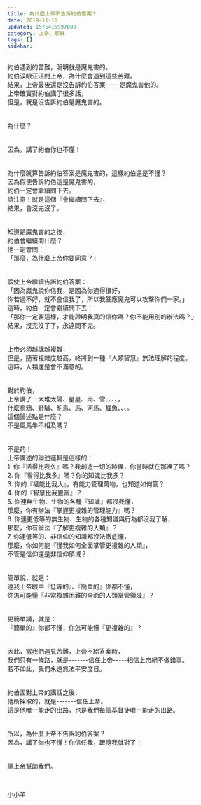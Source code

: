 ```yaml
---
title: 為什麼上帝不告訴約伯答案？
date: 2019-11-18
updated: 1575415997000
category: 上帝、耶穌
tags: []
sidebar: 
---
```


<div>約伯遇到的苦難，明明就是魔鬼害的。</div>
<div>約伯淚眼汪汪問上帝，為什麼會遇到這些苦難。</div>
<div>結果，上帝最後還是沒告訴約伯答案-----是魔鬼害他的。</div>
<div>上帝確實對約伯講了很多話，</div>
<div>但是，就是沒告訴約伯是魔鬼害的。</div>
<div> </div>
<div> </div>
<div>為什麼？</div>
<div> </div>
<div> </div>
<div>因為，講了約伯你也不懂！</div>
<div> </div>
<div> </div>
<div>為什麼就算告訴約伯答案是魔鬼害的，這樣約伯還是不懂？</div>
<div>因為假使告訴約伯這是魔鬼害的，</div>
<div>約伯一定會繼續問下去。</div>
<div>請注意！就是這個『會繼續問下去』，</div>
<div>結果，會沒完沒了。</div>
<div> </div>
<div> </div>
<div>知道是魔鬼害的之後，</div>
<div>約伯會繼續問什麼？</div>
<div>他一定會問：</div>
<div>「那麼，為什麼上帝你要同意？」</div>
<div> </div>
<div> </div>
<div>假使上帝繼續告訴約伯答案：</div>
<div>「因為魔鬼說你信我，是因為你過得很好，</div>
<div>你若過不好，就不會信我了，所以我答應魔鬼可以攻擊你們一家。」</div>
<div>這時，約伯一定會繼續問下去：</div>
<div>「那你一定要這樣，才能證明我真的信你嗎？你不能用別的辦法嗎？」</div>
<div>結果，沒完沒了了，永遠問不完。</div>
<div> </div>
<div> </div>
<div>上帝必須越講越複雜，</div>
<div>但是，隨著複雜度越高，終將到一種『人類智慧』無法理解的程度。</div>
<div>這時，人類還是會不滿意的。</div>
<div> </div>
<div> </div>
<div>對於約伯，</div>
<div>上帝講了一大堆太陽、星星、雨、雪、、、、，</div>
<div>什麼烏鴉、野驢、鴕鳥、馬、河馬、鱷魚、、、。</div>
<div>這個論述點是什麼？</div>
<div>不是風馬牛不相及嗎？</div>
<div> </div>
<div> </div>
<div>不是的！</div>
<div>上帝講述的論述邏輯是這樣的：</div>
<div>1.<span style="white-space:pre"> </span>你『活得比我久』嗎？我創造一切的時候，你當時就在那裡了嗎？</div>
<div>2.<span style="white-space:pre"> </span>你『看得比我多』嗎？你的知識比我多？</div>
<div>3.<span style="white-space:pre"> </span>你的『權能比我大』，有能力管理萬物，也知道如何管？</div>
<div>4.<span style="white-space:pre"> </span>你的『智慧比我豐富』？</div>
<div>5.<span style="white-space:pre"> </span>你連無生物、生物的各種『知識』都沒我懂，</div>
<div>那麼，你有辦法『掌握更複雜的管理能力』嗎？</div>
<div>6.<span style="white-space:pre"> </span>你連更低等的無生物、生物的各種知識與行為都沒我了解，</div>
<div>那麼，你有辦法『了解更複雜的人類』？</div>
<div>7.<span style="white-space:pre"> </span>你連低等的、非信仰的知識都沒法徹底懂，</div>
<div>那麼，你如何能『懂我如何全面掌管更複雜的人類』，</div>
<div>不管是信仰還是非信仰領域？</div>
<div> </div>
<div> </div>
<div>簡單說，就是：</div>
<div>連我上帝眼中『低等的』、『簡單的』你都不懂，</div>
<div>你怎可能懂『非常複雜困難的全面的人類掌管領域』？</div>
<div> </div>
<div> </div>
<div>更簡單講，就是：</div>
<div>『簡單的』你都不懂，你怎可能懂『更複雜的』？</div>
<div> </div>
<div> </div>
<div>因此，當我們遇見苦難，上帝不給答案時，</div>
<div>我們只有一條路，就是-------信任上帝-----相信上帝絕不做錯事。</div>
<div>若不如此，我們永遠無法平安度日。</div>
<div> </div>
<div> </div>
<div>約伯面對上帝的講話之後，</div>
<div>他所採取的，就是-------信任上帝。</div>
<div>這是他唯一能走的出路，也是我們每個基督徒唯一能走的出路。</div>
<div> </div>
<div> </div>
<div>所以，為什麼上帝不告訴約伯答案？</div>
<div>因為，講了你也不懂！你信任我，跟隨我就對了！</div>
<div> </div>
<div> </div>
<div>願上帝幫助我們。</div>
<p> </p>
<p>小小羊</p>
